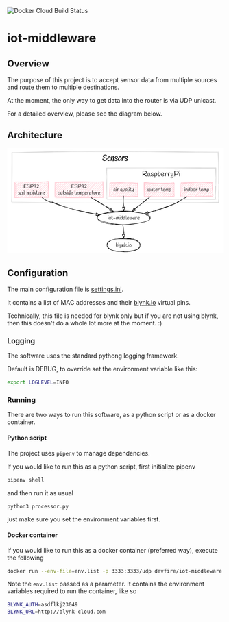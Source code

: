 ![Docker Cloud Build Status](https://img.shields.io/docker/cloud/build/devfire/iot-middleware?style=for-the-badge)

# iot-middleware

## Overview
The purpose of this project is to accept sensor data from multiple sources and route them to multiple destinations.

At the moment, the only way to get data into the router is via UDP unicast.

For a detailed overview, please see the diagram below.

## Architecture
![](architecture.png)

## Configuration
The main configuration file is [settings.ini](settings.ini).

It contains a list of MAC addresses and their [blynk.io](https://blynk.io) virtual pins.

Technically, this file is needed for blynk only but if you are not using blynk, then this doesn't do a whole lot more at the moment. :)

### Logging
The software uses the standard pythong logging framework. 

Default is DEBUG, to override set the environment variable like this:
```bash
export LOGLEVEL=INFO
```

### Running
There are two ways to run this software, as a python script or as a docker container.

#### Python script
The project uses `pipenv` to manage dependencies.

If you would like to run this as a python script, first initialize pipenv

```bash
pipenv shell
```

and then run it as usual

```bash
python3 processor.py
```

just make sure you set the environment variables first.

#### Docker container
If you would like to run this as a docker container (preferred way), execute the following

```bash
docker run --env-file=env.list -p 3333:3333/udp devfire/iot-middleware:latest
```

Note the `env.list` passed as a parameter. It contains the environment variables required to run the container, like so

```bash
BLYNK_AUTH=asdflkj23049
BLYNK_URL=http://blynk-cloud.com
```